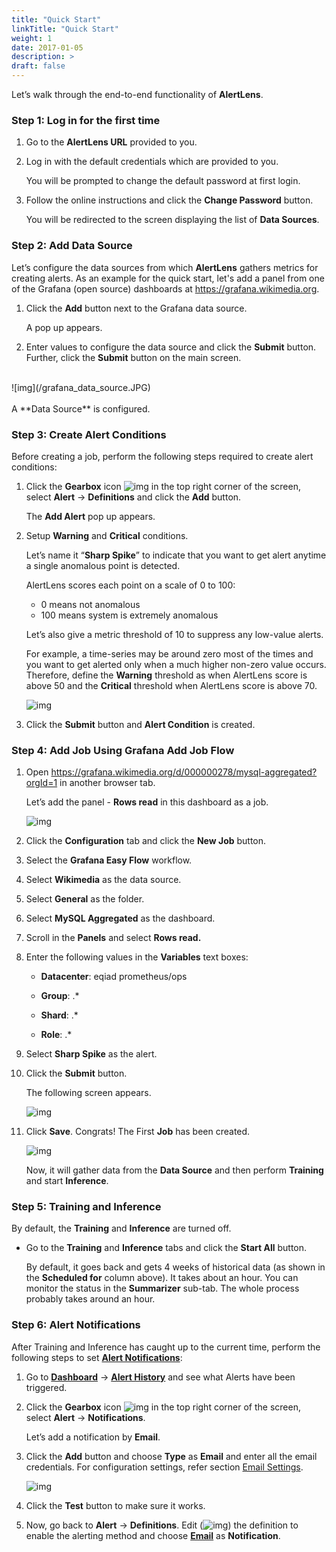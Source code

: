 ```yaml
---
title: "Quick Start"
linkTitle: "Quick Start"
weight: 1
date: 2017-01-05
description: >
draft: false
---
```


Let’s walk through the end-to-end functionality of **AlertLens**.
### Step 1: Log in for the first time

1. Go to the **AlertLens URL** provided to you.

2. Log in with the default credentials which are provided to you.

   You will be prompted to change the default password at first login.

3. Follow the online instructions and click the **Change Password** button.

   You will be redirected to the screen displaying the list of **Data Sources**.

### Step 2: Add Data Source

Let’s configure the data sources from which **AlertLens** gathers metrics for creating alerts. As an example for the quick start, let's add a panel from one of the Grafana (open source) dashboards at https://grafana.wikimedia.org.

1. Click the **Add** button next to the Grafana data source.

   A pop up appears.

2. Enter values to configure the data source and click the **Submit** button. Further, click the **Submit** button on the main screen.
<br>
![img](/grafana_data_source.JPG)<br>
​<br>
A **Data Source** is configured.

### Step 3: Create Alert Conditions

Before creating a job, perform the following steps required to create alert conditions:

1. Click the **Gearbox** icon ![img](/gearbox.JPG) in the top right corner of the screen, select **Alert** -> **Definitions** and click the **Add** button.

    The **Add Alert** pop up appears.

2. Setup **Warning** and **Critical** conditions.

   Let’s name it “**Sharp Spike**” to indicate that you want to get alert anytime a single anomalous point is detected.

    AlertLens scores each point on a scale of 0 to 100:

      - 0 means not anomalous
      - 100 means system is extremely anomalous

      Let’s also give a metric threshold of 10 to suppress any low-value alerts.

      For example, a time-series may be around zero most of the times and you want to get alerted only when a much higher non-zero value occurs. Therefore, define the **Warning** threshold as when AlertLens score is above 50 and the **Critical** threshold when AlertLens score is above 70.

      ![img](/alert_definitions.PNG)

3. Click the **Submit** button and **Alert Condition** is created.

### Step 4: Add Job Using Grafana Add Job Flow

1. Open https://grafana.wikimedia.org/d/000000278/mysql-aggregated?orgId=1 in another browser tab.

    Let’s add the panel - **Rows read** in this dashboard as a job.

    ![img](/grafana_dashboard.PNG)

2. Click the **Configuration** tab and click the **New Job** button.

3. Select the **Grafana Easy Flow** workflow.

4. Select **Wikimedia** as the data source.

5. Select **General** as the folder.

6. Select **MySQL Aggregated** as the dashboard.

7. Scroll in the **Panels** and select **Rows read.**

8. Enter the following values in the **Variables** text boxes:

    -   **Datacenter**: eqiad prometheus/ops

    -   **Group**: .*

    -    **Shard**: .*

    -   **Role**: .*

9. Select **Sharp Spike** as the alert.

10. Click the **Submit** button.

    The following screen appears.

    ![img](/job_summary.PNG)

11. Click **Save**. Congrats! The First **Job** has been created.

    ![img](/job_created.PNG)

    Now, it will gather data from the **Data Source** and then perform **Training** and start **Inference**.  

### Step 5: Training and Inference

By default, the **Training** and **Inference** are turned off.

- Go to the **Training** and **Inference** tabs and click the **Start All** button.

    By default, it goes back and gets 4 weeks of historical data (as shown in the **Scheduled for** column above). It takes about an hour. You can monitor the status in the **Summarizer** sub-tab. The whole process probably takes around an hour.

### Step 6: Alert Notifications
After Training and Inference has caught up to the current time, perform the following steps to set [**Alert Notifications**](/docs/settings/alert-notifications/):

1. Go to [**Dashboard**](/docs/dashboard/) -> [**Alert History**](/docs/dashboard/alerts_history/) and see what Alerts have been triggered.

2. Click the **Gearbox** icon ![img](/gearbox.JPG) in the top right corner of the screen, select **Alert** -> **Notifications**.

    Let’s add a notification by **Email**.

3. Click the **Add** button and choose **Type** as **Email** and enter all the email credentials. For configuration settings, refer section
[Email Settings](/docs/settings/alert-notifications/email/).

    ![img](/notification_email.PNG)

4. Click the **Test** button to make sure it works.

5. Now, go back to **Alert** -> **Definitions**. Edit (![img](/edit.JPG)) the definition to enable the alerting method and choose [**Email**](/docs/settings/alert-notifications/email/) as **Notification**.
